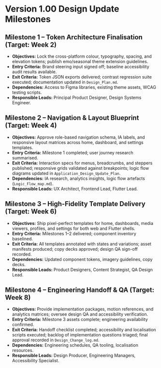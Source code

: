 # Version 1.00 Design Update Milestones

## Milestone 1 – Token Architecture Finalisation (Target: Week 2)
- **Objectives:** Lock the cross-platform colour, typography, spacing, and elevation tokens; publish emo/seasonal theme extension guidelines.
- **Entry Criteria:** Brand steering input signed off; baseline accessibility audit results available.
- **Exit Criteria:** Token JSON exports delivered; contrast regression suite executed; documentation updated in `Design_Plan.md`.
- **Dependencies:** Access to Figma libraries, existing theme assets, WCAG testing scripts.
- **Responsible Leads:** Principal Product Designer, Design Systems Engineer.

## Milestone 2 – Navigation & Layout Blueprint (Target: Week 4)
- **Objectives:** Approve role-based navigation schema, IA labels, and responsive layout matrices across home, dashboard, and settings templates.
- **Entry Criteria:** Milestone 1 completed; user journey research summarised.
- **Exit Criteria:** Interaction specs for menus, breadcrumbs, and steppers published; responsive grids validated against breakpoints; logic flow diagrams updated in `Application_Design_Update_Plan`.
- **Dependencies:** IA research, analytics insights, logic flow artefacts (`Logic_Flow_map.md`).
- **Responsible Leads:** UX Architect, Frontend Lead, Flutter Lead.

## Milestone 3 – High-Fidelity Template Delivery (Target: Week 6)
- **Objectives:** Ship pixel-perfect templates for home, dashboards, media viewers, profiles, and settings for both web and Flutter shells.
- **Entry Criteria:** Milestones 1–2 delivered; component inventory baselined.
- **Exit Criteria:** All templates annotated with states and variations; asset manifests produced; copy decks approved; design QA sign-off recorded.
- **Dependencies:** Updated component tokens, imagery guidelines, copy decks.
- **Responsible Leads:** Product Designers, Content Strategist, QA Design Lead.

## Milestone 4 – Engineering Handoff & QA (Target: Week 8)
- **Objectives:** Provide implementation packages, motion references, and analytics matrices; oversee design QA and accessibility verification.
- **Entry Criteria:** Milestone 3 assets complete; engineering availability confirmed.
- **Exit Criteria:** Handoff checklist completed; accessibility and localisation scripts executed; backlog of implementation questions triaged; final approval recorded in `Design_Change_log.md`.
- **Dependencies:** Engineering schedules, QA tooling, localisation resources.
- **Responsible Leads:** Design Producer, Engineering Managers, Accessibility Specialist.
